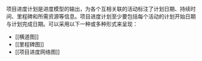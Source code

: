 项目进度计划是进度模型的输出，为各个互相关联的活动标注了计划日期、持续时间、里程碑和所需资源等信息。项目进度计划至少要包括每个活动的计划开始日期与计划完成日期。可以采用以下一种或多种形式来呈现：
+ [[横道图]]
+ [[里程碑图]]
+ [[项目进度网络图]]